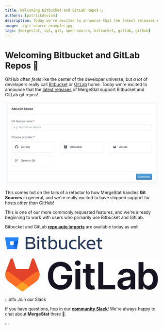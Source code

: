 ```yaml
---
title: Welcoming Bitbucket and GitLab Repos 🎉
authors: [patrickdevivo]
description: Today we're excited to announce that the latest releases of MergeStat support Bitbucket and GitLab git repos!
image: ./git-source-example.jpg
tags: [mergestat, sql, git, open-source, bitbucket, gitlab, github]
---
```


# Welcoming Bitbucket and GitLab Repos 🎉

GitHub often *feels* like the center of the developer universe, but *a lot* of developers really call [Bitbucket](https://bitbucket.org/) or [GitLab](https://about.gitlab.com/) home.
Today we're excited to announce that the [latest releases](https://github.com/mergestat/mergestat/releases) of MergeStat support Bitbucket and GitLab git repos!

![Screenshot of our Git Source UI](git-source-example.jpg)

This comes hot on the tails of a refactor to how MergeStat handles **Git Sources** in general, and we're really excited to have shipped support for hosts *other than* GitHub!

This is one of our more commonly requested features, and we're already beginning to work with users who primarily use Bitbucket and GitLab.

Bitbucket and GitLab [**repo auto imports**](/mergestat/setup/repo-auto-imports) are available today as well.


![Bitbucket logo](logo-gradient-blue-bitbucket.png)

![GitLab logo](gitlab-logo-100.png)


:::info Join our Slack

If you have questions, hop in our [**community Slack**](https://join.slack.com/t/mergestatcommunity/shared_invite/zt-xvvtvcz9-w3JJVIdhLgEWrVrKKNXOYg)! We're always happy to chat about **MergeStat** there 🎉.

:::

